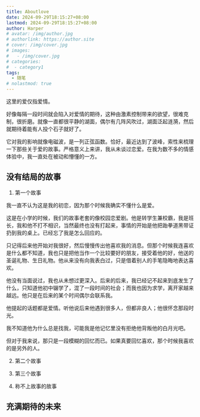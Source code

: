 ```yaml
---
title: Aboutlove
date: 2024-09-29T18:15:27+08:00
lastmod: 2024-09-29T18:15:27+08:00
author: Harper
# avatar: /img/author.jpg
# authorlink: https://author.site
# cover: /img/cover.jpg
# images:
#   - /img/cover.jpg
# categories:
#  - category1
tags:
  - 随笔
# nolastmod: true
---
```




<!--more-->

这里的爱仅指爱情。

好像每隔一段时间就会陷入对爱情的期待，这种由激素控制带来的欲望，很难克制，很折磨。就像一直都很平静的湖面，偶尔有几阵风吹过，湖面泛起涟漪，然后就期待着能有人投个石子就好了。

它对我的影响就像电磁波，是一列正弦函数。恰好，最近达到了波峰，索性来梳理一下那些关于爱的故事。严格意义上来讲，我从未谈过恋爱。在我为数不多的情感体验中，我一直处在被动和懵懂的一方。

## 没有结局的故事

1. 第一个故事

我一直不认为这是我的初恋，因为那个时候我确实不懂什么是爱。

这是在小学的时候，我们的故事老套的像校园恋爱剧。他是转学生兼校霸，我是班长，我和他不打不相识，当然最终也没有打起来，事情的开始是他把跆拳道黑带证扔到我的桌上。已经忘了我是怎么回应的。

只记得后来他开始对我很好，然后慢慢传出他喜欢我的消息。但那个时候我连喜欢是什么都不知道，我也只是把他当作一个比较要好的朋友，接受着他的好，他送的圣诞礼物、生日礼物。他从来没有向我表白过，只是借着别人的手笔隐晦地表达喜欢。

他没有当面说过，我也从未想过更深入。后来的后来，我已经记不起来到底发生了什么，只知道他初中辍学了，混了一段时间的社会；而我也因为求学，离开家越来越远。他只是在后来的某个时间偶尔会联系我。

他提起的话题都是爱情。听他说后来他遇到很多人，但都非良人；他很怀念那段时光。

我不知道他为什么总是找我，可能我是他记忆里没有拒绝他背叛他的白月光吧。

但对于我来说，那只是一段模糊的回忆而已。如果真要回忆喜欢，那个时候我喜欢的是另外的人。

2. 第二个故事



3. 第三个故事



4. 称不上故事的故事


## 充满期待的未来

